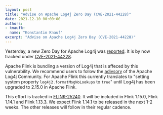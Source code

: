 ```yaml
---
layout: post
title: "Advise on Apache Log4j Zero Day (CVE-2021-44228)"
date: 2021-12-10 00:00:00
authors:
- knaufk:
  name: "Konstantin Knauf"
excerpt: "Advise on Apache Log4j Zero Day (CVE-2021-44228)"
---
```


Yesterday, a new Zero Day for Apache Log4j was [reported](https://www.cyberkendra.com/2021/12/apache-log4j-vulnerability-details-and.html). 
It is by now tracked under [CVE-2021-44228](https://nvd.nist.gov/vuln/detail/CVE-2021-44228). 

Apache Flink is bundling a version of Log4j that is affeced by this vulnerability. 
We recommend users to follow the [adivsory](https://logging.apache.org/log4j/2.x/security.html) of the Apache Log4j Community. 
For Apache Flink this currently translates to "setting system property `log4j2.formatMsgNoLookups` to `true`" until Log4j has been upgraded to 2.15.0 in Apache Flink. 

This effort is tracked in [FLINK-25240](https://issues.apache.org/jira/browse/FLINK-25240). 
It will be included in Flink 1.15.0, Flink 1.14.1 and Flink 1.13.3.
We expect Flink 1.14.1 to be released in the next 1-2 weeks.
The other releases will follow in their regular cadence.
